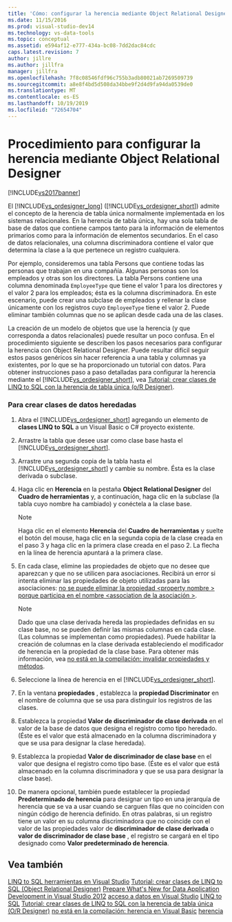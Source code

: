 ```yaml
---
title: 'Cómo: configurar la herencia mediante Object Relational Designer | Microsoft Docs'
ms.date: 11/15/2016
ms.prod: visual-studio-dev14
ms.technology: vs-data-tools
ms.topic: conceptual
ms.assetid: e594af12-e777-434a-bc08-7dd2dac84cdc
caps.latest.revision: 7
author: jillre
ms.author: jillfra
manager: jillfra
ms.openlocfilehash: 7f8c08546fdf96c755b3adb80021ab7269509739
ms.sourcegitcommit: a8e8f4bd5d508da34bbe9f2d4d9fa94da0539de0
ms.translationtype: MT
ms.contentlocale: es-ES
ms.lasthandoff: 10/19/2019
ms.locfileid: "72654704"
---
```

# <a name="how-to-configure-inheritance-by-using-the-or-designer"></a>Procedimiento para configurar la herencia mediante Object Relational Designer
[!INCLUDE[vs2017banner](../includes/vs2017banner.md)]

El [!INCLUDE[vs_ordesigner_long](../includes/vs-ordesigner-long-md.md)] ([!INCLUDE[vs_ordesigner_short](../includes/vs-ordesigner-short-md.md)]) admite el concepto de la herencia de tabla única normalmente implementada en los sistemas relacionales. En la herencia de tabla única, hay una sola tabla de base de datos que contiene campos tanto para la información de elementos primarios como para la información de elementos secundarios. En el caso de datos relacionales, una columna discriminadora contiene el valor que determina la clase a la que pertenece un registro cualquiera.

 Por ejemplo, consideremos una tabla Persons que contiene todas las personas que trabajan en una compañía. Algunas personas son los empleados y otras son los directores. La tabla Persons contiene una columna denominada `EmployeeType` que tiene el valor 1 para los directores y el valor 2 para los empleados; ésta es la columna discriminadora. En este escenario, puede crear una subclase de empleados y rellenar la clase únicamente con los registros cuyo `EmployeeType` tiene el valor 2. Puede eliminar también columnas que no se aplican desde cada una de las clases.

 La creación de un modelo de objetos que use la herencia (y que corresponda a datos relacionales) puede resultar un poco confusa. En el procedimiento siguiente se describen los pasos necesarios para configurar la herencia con Object Relational Designer. Puede resultar difícil seguir estos pasos genéricos sin hacer referencia a una tabla y columnas ya existentes, por lo que se ha proporcionado un tutorial con datos. Para obtener instrucciones paso a paso detalladas para configurar la herencia mediante el [!INCLUDE[vs_ordesigner_short](../includes/vs-ordesigner-short-md.md)], vea [Tutorial: crear clases de LINQ to SQL con la herencia de tabla única (o/R Designer)](../data-tools/walkthrough-creating-linq-to-sql-classes-by-using-single-table-inheritance-o-r-designer.md).

### <a name="to-create-inherited-data-classes"></a>Para crear clases de datos heredadas

1. Abra el [!INCLUDE[vs_ordesigner_short](../includes/vs-ordesigner-short-md.md)] agregando un elemento de **clases LINQ to SQL** a un Visual Basic o C# proyecto existente.

2. Arrastre la tabla que desee usar como clase base hasta el [!INCLUDE[vs_ordesigner_short](../includes/vs-ordesigner-short-md.md)].

3. Arrastre una segunda copia de la tabla hasta el [!INCLUDE[vs_ordesigner_short](../includes/vs-ordesigner-short-md.md)] y cambie su nombre. Ésta es la clase derivada o subclase.

4. Haga clic en **Herencia** en la pestaña **Object Relational Designer** del **Cuadro de herramientas** y, a continuación, haga clic en la subclase (la tabla cuyo nombre ha cambiado) y conéctela a la clase base.

    > [!NOTE]
    > Haga clic en el elemento **Herencia** del **Cuadro de herramientas** y suelte el botón del mouse, haga clic en la segunda copia de la clase creada en el paso 3 y haga clic en la primera clase creada en el paso 2. La flecha en la línea de herencia apuntará a la primera clase.

5. En cada clase, elimine las propiedades de objeto que no desee que aparezcan y que no se utilicen para asociaciones. Recibirá un error si intenta eliminar las propiedades de objeto utilizadas para las asociaciones: [no se puede eliminar la propiedad \<property nombre > porque participa en el nombre \<association de la asociación >](../data-tools/the-property-property-name-cannot-be-deleted-because-it-is-participating-in-the-association-association-name.md).

    > [!NOTE]
    > Dado que una clase derivada hereda las propiedades definidas en su clase base, no se pueden definir las mismas columnas en cada clase. (Las columnas se implementan como propiedades). Puede habilitar la creación de columnas en la clase derivada estableciendo el modificador de herencia en la propiedad de la clase base. Para obtener más información, vea [no está en la compilación: invalidar propiedades y métodos](https://msdn.microsoft.com/2167e8f5-1225-4b13-9ebd-02591ba90213).

6. Seleccione la línea de herencia en el [!INCLUDE[vs_ordesigner_short](../includes/vs-ordesigner-short-md.md)].

7. En la ventana **propiedades** , establezca la **propiedad Discriminator** en el nombre de columna que se usa para distinguir los registros de las clases.

8. Establezca la propiedad **Valor de discriminador de clase derivada** en el valor de la base de datos que designa el registro como tipo heredado. (Éste es el valor que está almacenado en la columna discriminadora y que se usa para designar la clase heredada).

9. Establezca la propiedad **Valor de discriminador de clase base** en el valor que designa el registro como tipo base. (Éste es el valor que está almacenado en la columna discriminadora y que se usa para designar la clase base).

10. De manera opcional, también puede establecer la propiedad **Predeterminado de herencia** para designar un tipo en una jerarquía de herencia que se va a usar cuando se carguen filas que no coinciden con ningún código de herencia definido. En otras palabras, si un registro tiene un valor en su columna discriminadora que no coincide con el valor de las propiedades valor de **discriminador de clase derivada** o **valor de discriminador de clase base** , el registro se cargará en el tipo designado como  **Valor predeterminado de herencia**.

## <a name="see-also"></a>Vea también
 [LINQ to SQL herramientas en Visual Studio](../data-tools/linq-to-sql-tools-in-visual-studio2.md) [Tutorial: crear clases de LINQ to SQL (Object Relational Designer)](https://msdn.microsoft.com/library/35aad4a4-2e8a-46e2-ae09-5fbfd333c233) [Prepare What's New for Data Application Development in Visual Studio 2012](https://msdn.microsoft.com/3d50d68f-5f44-4915-842f-6d42fce793f1) [acceso a datos en Visual Studio](../data-tools/accessing-data-in-visual-studio.md) [LINQ to SQL](https://msdn.microsoft.com/library/73d13345-eece-471a-af40-4cc7a2f11655) [ Tutorial: crear clases de LINQ to SQL con la herencia de tabla única (O/R Designer)](../data-tools/walkthrough-creating-linq-to-sql-classes-by-using-single-table-inheritance-o-r-designer.md) [no está en la compilación: herencia en Visual Basic](https://msdn.microsoft.com/e5e6e240-ed31-4657-820c-079b7c79313c) [herencia](https://msdn.microsoft.com/library/81d64ee4-50f9-4d6c-a8dc-257c348d2eea)
